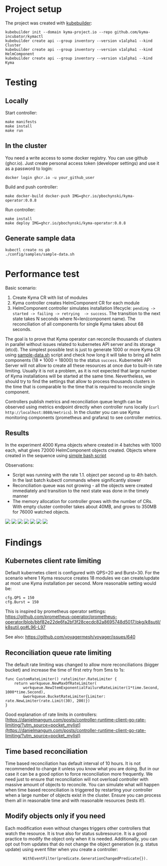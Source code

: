 # Project setup

The project was created with [kubebuilder](https://github.com/kubernetes-sigs/kubebuilder):

```
kubebuilder init --domain kyma-project.io --repo github.com/kyma-incubator/kymactl
kubebuilder create api --group inventory --version v1alpha1 --kind Cluster
kubebuilder create api --group inventory --version v1alpha1 --kind HelmComponent
kubebuilder create api --group inventory --version v1alpha1 --kind Kyma
```

# Testing

## Locally

Start controller:
```
make manifests
make install 
make run
```

## In the cluster

You need a write access to some docker registry. You can use github (ghcr.io). Just create personal access token (developer settings) and use it as a password to login:
```
docker login ghcr.io -u your_github_user 
```
Build and push controller:
```
make docker-build docker-push IMG=ghcr.io/pbochynski/kyma-operator:0.0.8
```

Run controller:
```
make install 
make deploy IMG=ghcr.io/pbochynski/kyma-operator:0.0.8
```

## Generate sample data

```
kubectl create ns pb
./config/samples/sample-data.sh
```

# Performance test

Basic scenario:

1. Create Kyma CR with list of modules
2. Kyma controller creates HelmComponent CR for each module
3. HelmComponent controller simulates installation lifecycle: `pending -> started -> failing -> retrying  -> success`. The transition to the next state takes N seconds where N=len(component name). The reconciliation of all components for single Kyma takes about 68 seconds.

The goal is to prove that Kyma operator can reconcile thousands of clusters in parallel without issues related to kubernetes API server and its storage (etcd). The simplest possible test is just to generate 1000 or more Kyma CR using [sample-data.sh](./config/samples/sample-data.sh) script and check how long it will take to bring all helm components (18 * 1000 = 18000) to the status `success`. 
Kubernetes API Server will not allow to create all these resources at once due to built-in rate limiting. Usually it is not a problem, as it is not expected that large number of Kyma installations will be started at the same time. Nevertheless, we should try to find the settings that allow to process thousands clusters in the time that is comparable to the time that is required to reconcile single component.

Controllers publish metrics and reconciliation queue length can be observed using metrics endpoint directly when controller runs locally (`curl http://localhost:8080/metrics`). In the cluster you can use Kyma monitoring components (prometheus and grafana) to see controller metrics.

## Results
In the experiment 4000 Kyma objects where created in 4 batches with 1000 each, what gives 72000 HelmComponent objects created.
Objects where created in the sequence using [simple bash script](./config/samples/sample-data.sh)

Observations:
- Script was running with the rate 1.1. object per second up to 4th batch. In the last batch kubectl commands where significantly slower
- Reconciliation queue was not growing - all the objects were created immediately and transition to the next state was done in the timely manner
- The memory allocation for controller grows with the number of CRs. With empty cluster controller takes about 40MB, and grows to 350MB for 76000 watched objects.

![](./assets/controller-runtime.png)
![](./assets/controller-pod.png)
![](./assets/controller-golang.png)
![](./assets/apiserver-req-resp.png)
![](./assets/apiserver-rates.png)
![](./assets/apiserver-storage.png)
![](./assets/apiserver-watches.png)

# Findings
## Kubernetes client rate limiting

Default kubernetes client is configured with QPS=20 and Burst=30. For the scenario where 1 Kyma resource creates 18 modules we can create/update at most une Kyma installation per second. More reasonable setting would be:

```
cfg.QPS = 150
cfg.Burst = 150
```

This is inspired by prometheus operator settings:
https://github.com/prometheus-operator/prometheus-operator/blob/bbf82e22de6fa2bf3f28cecdc82a8695748d5017/pkg/k8sutil/k8sutil.go#L96-L97

See also: https://github.com/voyagermesh/voyager/issues/640

## Reconciliation queue rate limiting

The default rate limiting was changed to allow more reconciliations (bigger bucket) and increase the time of first retry from 5ms to 1s:

```
func CustomRateLimiter() ratelimiter.RateLimiter {
	return workqueue.NewMaxOfRateLimiter(
		workqueue.NewItemExponentialFailureRateLimiter(1*time.Second, 1000*time.Second),
		&workqueue.BucketRateLimiter{Limiter: rate.NewLimiter(rate.Limit(30), 200)})
}
```
Good explanation of rate limits in controllers: [https://danielmangum.com/posts/controller-runtime-client-go-rate-limiting/?utm_source=pocket_mylist](https://danielmangum.com/posts/controller-runtime-client-go-rate-limiting/?utm_source=pocket_mylist)

## Time based reconciliation

Time based reconciliation has default interval of 10 hours. It is not recommended to change it unless you know what you are doing. But in our case it can be a good option to force reconciliation more frequently. We need just to ensure that reconciliation will not overload controller with massive amount of objects to reconcile. You can simulate what will happen when time based reconciliation is triggered by restarting your controller when a large number of objects exist in the cluster. Ensure you can process them all in reasonable time and with reasonable resources (tests it!).
## Modify objects only if you need

Each modification even without changes triggers other controllers that watch the resource. It is true also for status subresource. It is a good practice to modify the object only when it is needed. Additionally, you can opt out from updates that do not change the object generation (e.g. status update) using event filter when you create a controller:
```
		WithEventFilter(predicate.GenerationChangedPredicate{}).
```
